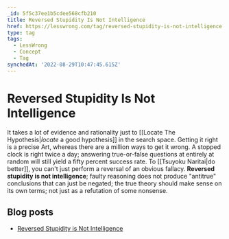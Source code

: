 ```yaml
---
_id: 5f5c37ee1b5cdee568cfb210
title: Reversed Stupidity Is Not Intelligence
href: https://lesswrong.com/tag/reversed-stupidity-is-not-intelligence
type: tag
tags:
  - LessWrong
  - Concept
  - Tag
synchedAt: '2022-08-29T10:47:45.615Z'
---
```

# Reversed Stupidity Is Not Intelligence

It takes a lot of evidence and rationality just to [[Locate The Hypothesis|*locate* a good hypothesis]] in the search space. Getting it right is a precise Art, whereas there are a million ways to get it wrong. A stopped clock is right twice a day; answering true-or-false questions at entirely at random will still yield a fifty percent success rate. To [[Tsuyoku Naritai|do better]], you can't just perform a reversal of an obvious fallacy. **Reversed stupidity is not intelligence**; faulty reasoning does not produce "antitrue" conclusions that can just be negated; the true theory should make sense on its own terms; not just as a refutation of some nonsense.

## Blog posts

*   [Reversed Stupidity is Not Intelligence](http://lesswrong.com/lw/lw/reversed_stupidity_is_not_intelligence/)